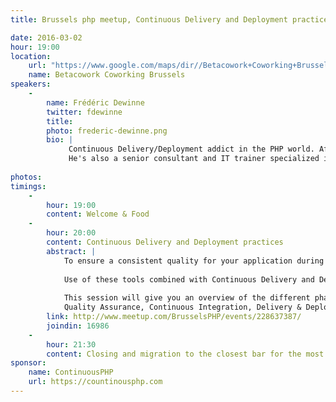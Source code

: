 ```yaml
---
title: Brussels php meetup, Continuous Delivery and Deployment practices

date: 2016-03-02
hour: 19:00
location:
    url: "https://www.google.com/maps/dir//Betacowork+Coworking+Brussels:+more+than+a+shared+office+or+business+center,+Rue+des+P%C3%A8res+Blancs+4,+1040+Brussel/@50.8361925,4.3846545,15z/data=!4m13!1m4!3m3!1s0x47c3c4b5c22df6af:0xa4ef418da17d1e1a!2sBetacowork+Coworking+Brussels:+more+than+a+shared+office+or+business+center!3b1!4m7!1m0!1m5!1m1!1s0x47c3c4b5c22df6af:0xa4ef418da17d1e1a!2m2!1d4.400252!2d50.826775?hl=en"
    name: Betacowork Coworking Brussels
speakers: 
    -
        name: Frédéric Dewinne
        twitter: fdewinne
        title:
        photo: frederic-dewinne.png
        bio: |
             Continuous Delivery/Deployment addict in the PHP world. After many years of consultancy, Frederic met his partners and created continuousphp in order to help PHP developers to adopt industry standards.
             He's also a senior consultant and IT trainer specialized in PHP apps testing (unit test, behavior test...), Zend Framework (also a contributing developer), Zend Server and JavaScript technologies. Particularly interested in industry best practices, Continuous Delivery, DevOps, application and system architecture.
            
photos: 
timings:
    - 
        hour: 19:00
        content: Welcome & Food
    - 
        hour: 20:00
        content: Continuous Delivery and Deployment practices
        abstract: | 
            To ensure a consistent quality for your application during development process, it is key to set up automated testing and deployment tools. Using this kind of tools is the best way to detect and prevent application regression and to improve end user experience.            
            
            Use of these tools combined with Continuous Delivery and Deployment practices allows to update applications much faster and more frequently.
            
            This session will give you an overview of the different phases and tools:
            Quality Assurance, Continuous Integration, Delivery & Deployment, Unit Testing, Behavior Tests, packaging and roll-back, Deployment Pipeline.
        link: http://www.meetup.com/BrusselsPHP/events/228637387/
        joindin: 16986
    - 
        hour: 21:30
        content: Closing and migration to the closest bar for the most motivated
sponsor:
    name: ContinuousPHP
    url: https://countinousphp.com
---
```

